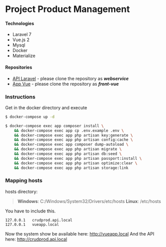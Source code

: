 # Project Product Management

#### Technologies
 - Laravel 7
 - Vue.js 2
 - Mysql
 - Docker
 - Materialize

#### Repositories
 - [API Laravel](https://github.com/felipemeddeiros/product-management-webservice) - please clone the repository as ***webservice***
 - [App Vue](https://github.com/felipemeddeiros/product-management-front-vue) - please clone the repository as ***front-vue***

### Instructions

Get in the docker directory and execute
```sh
$ docker-compose up -d
```

```sh
$ docker-compose exec app composer install \
	&& docker-compose exec app cp .env.example .env \
	&& docker-compose exec app php artisan key:generate \
	&& docker-compose exec app php artisan config:cache \
	&& docker-compose exec app composer dump-autoload \
	&& docker-compose exec app php artisan migrate \
	&& docker-compose exec app php artisan db:seed \
	&& docker-compose exec app php artisan passport:install \
	&& docker-compose exec app php artisan optimize:clear \
	&& docker-compose exec app php artisan storage:link
```

### Mapping hosts

hosts directory:
> **Windows**: C:/Windows/System32/Drivers/etc/hosts
> **Linux**: /etc/hosts

You have to include this.
```text
127.0.0.1	crudprod.api.local
127.0.0.1	vueapp.local
```

Now the system show be available here: http://vueapp.local
And the API here: http://crudprod.api.local
